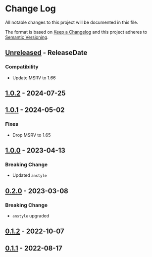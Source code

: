 # Change Log
All notable changes to this project will be documented in this file.

The format is based on [Keep a Changelog](http://keepachangelog.com/)
and this project adheres to [Semantic Versioning](http://semver.org/).

<!-- next-header -->
## [Unreleased] - ReleaseDate

### Compatibility

- Update MSRV to 1.66

## [1.0.2] - 2024-07-25

## [1.0.1] - 2024-05-02

### Fixes

- Drop MSRV to 1.65

## [1.0.0] - 2023-04-13

### Breaking Change

- Updated `anstyle`

## [0.2.0] - 2023-03-08

### Breaking Change

- `anstyle` upgraded

## [0.1.2] - 2022-10-07

## [0.1.1] - 2022-08-17

<!-- next-url -->
[Unreleased]: https://github.com/rust-cli/anstyle/compare/anstyle-ansi-term-v1.0.2...HEAD
[1.0.2]: https://github.com/rust-cli/anstyle/compare/anstyle-ansi-term-v1.0.1...anstyle-ansi-term-v1.0.2
[1.0.1]: https://github.com/rust-cli/anstyle/compare/anstyle-ansi-term-v1.0.0...anstyle-ansi-term-v1.0.1
[1.0.0]: https://github.com/rust-cli/anstyle/compare/anstyle-ansi-term-v0.2.0...anstyle-ansi-term-v1.0.0
[0.2.0]: https://github.com/rust-cli/anstyle/compare/anstyle-ansi-term-v0.1.2...anstyle-ansi-term-v0.2.0
[0.1.2]: https://github.com/rust-cli/anstyle/compare/anstyle-ansi-term-v0.1.1...anstyle-ansi-term-v0.1.2
[0.1.1]: https://github.com/rust-cli/anstyle/compare/b85aa4d265faa9ed632887415cc14125ae37f4db...anstyle-ansi-term-v0.1.1
